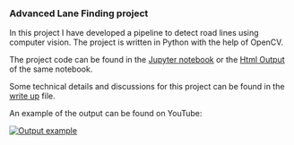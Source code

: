 ### Advanced Lane Finding project

In this project I have developed a pipeline to detect road lines using computer vision. The project is written in Python with the help of OpenCV.

The project code can be found in the [Jupyter notebook](code.ipynb) or the [Html Output](code.html) of the same notebook.

Some technical details and discussions for this project can be found in the [write up](writeup.md) file.

An example of the output can be found on YouTube:

[![Output example](https://img.youtube.com/vi/yj5rNDESXlU/0.jpg)](https://www.youtube.com/watch?v=yj5rNDESXlU)
